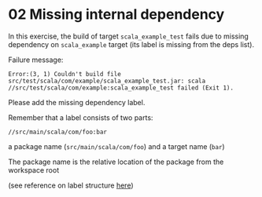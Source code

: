 # 02 Missing internal dependency

In this exercise, the build of target `scala_example_test` fails due to missing dependency on `scala_example` target (its label is missing from the deps list).

Failure message:
```
Error:(3, 1) Couldn't build file src/test/scala/com/example/scala_example_test.jar: scala //src/test/scala/com/example:scala_example_test failed (Exit 1).
```
Please add the missing dependency label.

Remember that a label consists of two parts:

`//src/main/scala/com/foo:bar`

a package name (`src/main/scala/com/foo`) and a target name (`bar`)

The package name is the relative location of the package from the workspace root


(see reference on label structure [here](https://docs.bazel.build/versions/master/build-ref.html#labels))
